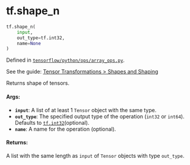 <div itemscope itemtype="http://developers.google.com/ReferenceObject">
<meta itemprop="name" content="tf.shape_n" />
</div>

# tf.shape_n

``` python
tf.shape_n(
    input,
    out_type=tf.int32,
    name=None
)
```



Defined in [`tensorflow/python/ops/array_ops.py`](https://www.tensorflow.org/code/tensorflow/python/ops/array_ops.py).

See the guide: [Tensor Transformations > Shapes and Shaping](../../../api_guides/python/array_ops.md#Shapes_and_Shaping)

Returns shape of tensors.

#### Args:

* <b>`input`</b>: A list of at least 1 `Tensor` object with the same type.
* <b>`out_type`</b>: The specified output type of the operation
    (`int32` or `int64`). Defaults to <a href="../tf/int32.md"><code>tf.int32</code></a>(optional).
* <b>`name`</b>: A name for the operation (optional).


#### Returns:

A list with the same length as `input` of `Tensor` objects with
  type `out_type`.